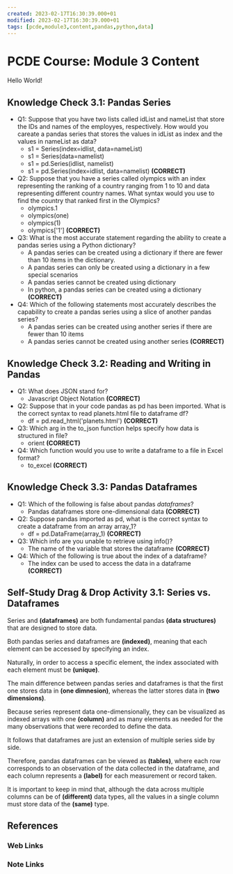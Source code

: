 ```yaml
---
created: 2023-02-17T16:30:39.000+01
modified: 2023-02-17T16:30:39.000+01
tags: [pcde,module3,content,pandas,python,data]
---
```

# PCDE Course: Module 3 Content

Hello World!

## Knowledge Check 3.1: Pandas Series

* Q1: Suppose that you have two lists called idList and nameList that
store the IDs and names of the employyes, respectively.
How would you careate a pandas series that stores the values in idList as index and
the values in nameList as data?
  * s1 = Series(index=idlist, data=nameList)
  * s1 = Series(data=namelist)
  * s1 = pd.Series(idlist, namelist)
  * s1 = pd.Series(index=idlist, data=namelist) **(CORRECT)**
* Q2: Suppose that you have a series called olympics with
an index representing the ranking of a country ranging from 1 to 10 and
data representing different country names.
What syntax would you use to find the country that ranked first in the Olympics?
  * olympics.1
  * olympics(one)
  * olympics(1)
  * olympics['1'] **(CORRECT)**
* Q3: What is the most accurate statement regarding the ability to
create a pandas series using a Python dictionary?
  * A pandas series can be created using a dictionary if
there are fewer than 10 items in the dictionary.
  * A pandas series can only be created using a dictionary in a few special scenarios
  * A pandas series cannot be created using dictionary
  * In python, a pandas series can be created using a dictionary **(CORRECT)**
* Q4: Which of the following statements most accurately describes the capability to
create a pandas series using a slice of another pandas series?
  * A pandas series can be created using another series if there are fewer than 10 items
  * A pandas series cannot be created using another series **(CORRECT)**

## Knowledge Check 3.2: Reading and Writing in Pandas

* Q1: What does JSON stand for?
  * Javascript Object Notation **(CORRECT)**
* Q2: Suppose that in your code pandas as pd has been imported.
What is the correct syntax to read planets.html file to dataframe df?
  * df = pd.read_html('planets.html') **(CORRECT)**
* Q3: Which arg in the to_json function helps specify how data is structured in file?
  * orient **(CORRECT)**
* Q4: Which function would you use to write a dataframe to a file in Excel format?
  * to_excel **(CORRECT)**
  
## Knowledge Check 3.3: Pandas Dataframes

* Q1: Which of the following is false about pandas *dataframes*?
  * Pandas dataframes store one-dimensional data **(CORRECT)**
* Q2: Suppose pandas imported as pd, what is the correct syntax to create a dataframe
from an array array_1?
  * df = pd.DataFrame(array_1) **(CORRECT)**
* Q3: Which info are you unable to retrieve using info()?
  * The name of the variable that stores the dataframe **(CORRECT)**
* Q4: Which of the following is true about the index of a dataframe?
  * The index can be used to access the data in a dataframe **(CORRECT)**

## Self-Study Drag & Drop Activity 3.1: Series vs. Dataframes

Series and **(dataframes)**
are both fundamental pandas **(data structures)**
that are designed to store data.

Both pandas series and dataframes are **(indexed)**,
meaning that each element can be accessed by specifying an index.

Naturally, in order to access a specific element,
the index associated with each element must be **(unique)**.

The main difference between pandas series and
dataframes is that the first one stores data in **(one dimnesion)**,
whereas the latter stores data in **(two dimensions)**.

Because series represent data one-dimensionally,
they can be visualized as indexed arrays with
one **(column)**
and as many elements as needed for
the many observations that were recorded to define the data.

It follows that dataframes are just an extension of multiple series side by side.

Therefore, pandas dataframes can be viewed as **(tables)**,
where each row corresponds to an observation of
the data collected in the dataframe,
and each column represents a **(label)**
for each measurement or record taken.

It is important to keep in mind that,
although the data across multiple columns can be of
**(different)** data types,
all the values in a single column must store data of
the **(same)** type.



## References

### Web Links

<!-- Hidden References -->

### Note Links

<!-- Hidden References -->
